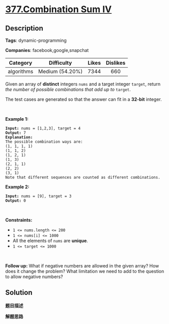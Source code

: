 # [377.Combination Sum IV](https://leetcode.com/problems/combination-sum-iv/description/)

## Description

**Tags**: dynamic-programming

**Companies**: facebook,google,snapchat

| Category | Difficulty | Likes | Dislikes |
| :------: | :--------: | :---: | :------: |
| algorithms | Medium (54.20%) | 7344 | 660 |

<p>Given an array of <strong>distinct</strong> integers <code>nums</code> and a target integer <code>target</code>, return <em>the number of possible combinations that add up to</em>&nbsp;<code>target</code>.</p>
<p>The test cases are generated so that the answer can fit in a <strong>32-bit</strong> integer.</p>
<p>&nbsp;</p>
<p><strong class="example">Example 1:</strong></p>
<pre><code><strong>Input:</strong> nums = [1,2,3], target = 4
<strong>Output:</strong> 7
<strong>Explanation:</strong>
The possible combination ways are:
(1, 1, 1, 1)
(1, 1, 2)
(1, 2, 1)
(1, 3)
(2, 1, 1)
(2, 2)
(3, 1)
Note that different sequences are counted as different combinations.</code></pre>
<p><strong class="example">Example 2:</strong></p>
<pre><code><strong>Input:</strong> nums = [9], target = 3
<strong>Output:</strong> 0</code></pre>
<p>&nbsp;</p>
<p><strong>Constraints:</strong></p>
<ul>
  <li><code>1 &lt;= nums.length &lt;= 200</code></li>
  <li><code>1 &lt;= nums[i] &lt;= 1000</code></li>
  <li>All the elements of <code>nums</code> are <strong>unique</strong>.</li>
  <li><code>1 &lt;= target &lt;= 1000</code></li>
</ul>
<p>&nbsp;</p>
<p><strong>Follow up:</strong> What if negative numbers are allowed in the given array? How does it change the problem? What limitation we need to add to the question to allow negative numbers?</p>

## Solution

**题目描述**

**解题思路**
